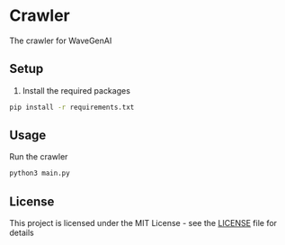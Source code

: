 # Crawler
The crawler for WaveGenAI

## Setup

1. Install the required packages
```bash
pip install -r requirements.txt
```

## Usage

Run the crawler
```bash
python3 main.py
```

## License

This project is licensed under the MIT License - see the [LICENSE](LICENSE) file for details